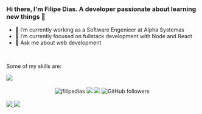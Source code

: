 <h3>
  Hi there, I'm Filipe Dias. A developer passionate about learning new things 👋
</h3>

<ul>
  <li>🔭 I’m currently working as a Software Engenieer at Alpha Systemas</li>
  <li>🌱 I’m currently focused on fullstack development with Node and React</li>
  <li>💬 Ask me about web development</li>
</ul>

<br>

<p>Some of my skills are:</p>

<div>
  <a href="https://skillicons.dev">
    <img src="https://skillicons.dev/icons?i=git,github,html,css,js,ts,jest,react,nextjs,tailwind,styledcomponents,vite,nodejs,express,nestjs,prisma,cs,dotnet,sqlite,postgres,docker,aws,vercel,netlify,figma" />
  </a>
</div>

<br>

<div align="center">
   <img src="https://komarev.com/ghpvc/?username=jfilipedias" alt="jfilipedias" />
  <a href="https://www.linkedin.com/in/jfilipedias/" target="_blank"><img src="https://img.shields.io/badge/-Filipe%20Dias-blue?style=flat&logo=Linkedin&logoColor=white&link=https://www.linkedin.com/in/jfilipedias/"/></a>
  <a href="mailto:filipediascontato@gmail.com"><img src="https://img.shields.io/badge/-filipediascontato@gmail.com-red?style=flat&logo=Gmail&logoColor=white&link=mailto:filipediascontato@gmail.com"/></a>
   <img alt="GitHub followers" src="https://img.shields.io/github/followers/jfilipedias?style=social">       
</div>

<br>

<div>
  <a href="https://github.com/anuraghazra/github-readme-stats">
    <img src="https://github-readme-stats.vercel.app/api?username=jfilipedias&show_icons=true&count_private=true&hide=issues" />
  </a>
  
  <a href="https://github.com/anuraghazra/github-readme-stats">
    <img src="https://github-readme-stats.vercel.app/api/top-langs/?username=jfilipedias&layout=compact&langs_count=6&hide=shaderlab,hlsl," />
  </a>
</div>

